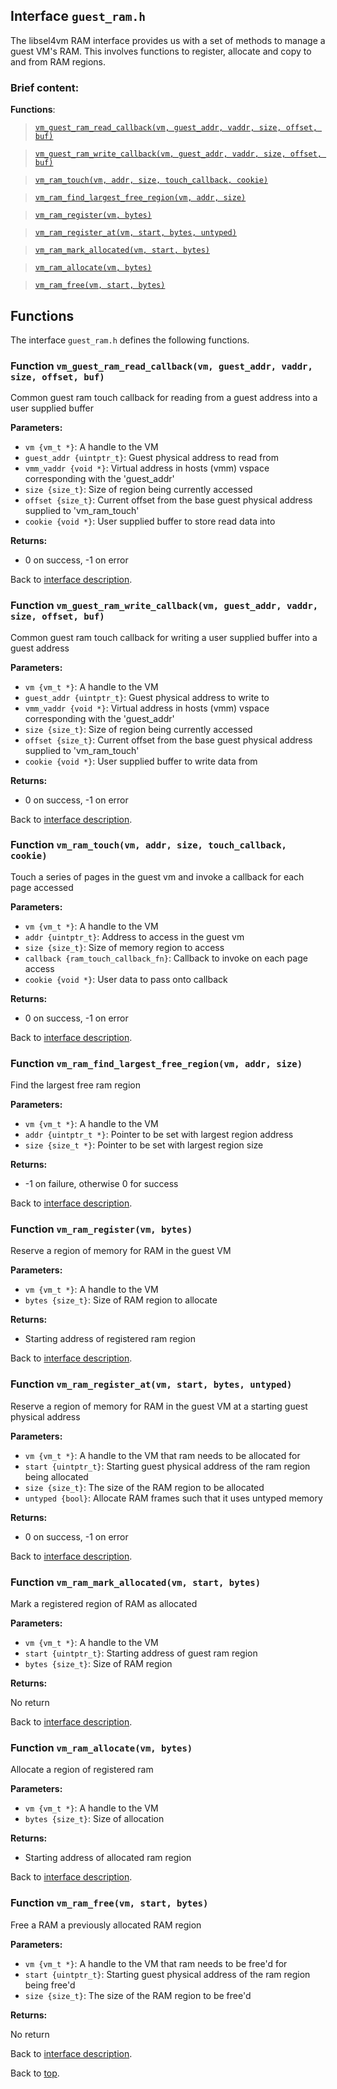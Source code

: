 <!--
     Copyright 2020, Data61, CSIRO (ABN 41 687 119 230)

     SPDX-License-Identifier: CC-BY-SA-4.0
-->

## Interface `guest_ram.h`

The libsel4vm RAM interface provides us with a set of methods to manage a guest VM's RAM. This involves functions
to register, allocate and copy to and from RAM regions.

### Brief content:

**Functions**:

> [`vm_guest_ram_read_callback(vm, guest_addr, vaddr, size, offset, buf)`](#function-vm_guest_ram_read_callbackvm-guest_addr-vaddr-size-offset-buf)

> [`vm_guest_ram_write_callback(vm, guest_addr, vaddr, size, offset, buf)`](#function-vm_guest_ram_write_callbackvm-guest_addr-vaddr-size-offset-buf)

> [`vm_ram_touch(vm, addr, size, touch_callback, cookie)`](#function-vm_ram_touchvm-addr-size-touch_callback-cookie)

> [`vm_ram_find_largest_free_region(vm, addr, size)`](#function-vm_ram_find_largest_free_regionvm-addr-size)

> [`vm_ram_register(vm, bytes)`](#function-vm_ram_registervm-bytes)

> [`vm_ram_register_at(vm, start, bytes, untyped)`](#function-vm_ram_register_atvm-start-bytes-untyped)

> [`vm_ram_mark_allocated(vm, start, bytes)`](#function-vm_ram_mark_allocatedvm-start-bytes)

> [`vm_ram_allocate(vm, bytes)`](#function-vm_ram_allocatevm-bytes)

> [`vm_ram_free(vm, start, bytes)`](#function-vm_ram_freevm-start-bytes)


## Functions

The interface `guest_ram.h` defines the following functions.

### Function `vm_guest_ram_read_callback(vm, guest_addr, vaddr, size, offset, buf)`

Common guest ram touch callback for reading from a guest address into a user supplied buffer

**Parameters:**

- `vm {vm_t *}`: A handle to the VM
- `guest_addr {uintptr_t}`: Guest physical address to read from
- `vmm_vaddr {void *}`: Virtual address in hosts (vmm) vspace corresponding with the 'guest_addr'
- `size {size_t}`: Size of region being currently accessed
- `offset {size_t}`: Current offset from the base guest physical address supplied to 'vm_ram_touch'
- `cookie {void *}`: User supplied buffer to store read data into

**Returns:**

- 0 on success, -1 on error

Back to [interface description](#module-guest_ramh).

### Function `vm_guest_ram_write_callback(vm, guest_addr, vaddr, size, offset, buf)`

Common guest ram touch callback for writing a user supplied buffer into a guest address

**Parameters:**

- `vm {vm_t *}`: A handle to the VM
- `guest_addr {uintptr_t}`: Guest physical address to write to
- `vmm_vaddr {void *}`: Virtual address in hosts (vmm) vspace corresponding with the 'guest_addr'
- `size {size_t}`: Size of region being currently accessed
- `offset {size_t}`: Current offset from the base guest physical address supplied to 'vm_ram_touch'
- `cookie {void *}`: User supplied buffer to write data from

**Returns:**

- 0 on success, -1 on error

Back to [interface description](#module-guest_ramh).

### Function `vm_ram_touch(vm, addr, size, touch_callback, cookie)`

Touch a series of pages in the guest vm and invoke a callback for each page accessed

**Parameters:**

- `vm {vm_t *}`: A handle to the VM
- `addr {uintptr_t}`: Address to access in the guest vm
- `size {size_t}`: Size of memory region to access
- `callback {ram_touch_callback_fn}`: Callback to invoke on each page access
- `cookie {void *}`: User data to pass onto callback

**Returns:**

- 0 on success, -1 on error

Back to [interface description](#module-guest_ramh).

### Function `vm_ram_find_largest_free_region(vm, addr, size)`

Find the largest free ram region

**Parameters:**

- `vm {vm_t *}`: A handle to the VM
- `addr {uintptr_t *}`: Pointer to be set with largest region address
- `size {size_t *}`: Pointer to be set with largest region size

**Returns:**

- -1 on failure, otherwise 0 for success

Back to [interface description](#module-guest_ramh).

### Function `vm_ram_register(vm, bytes)`

Reserve a region of memory for RAM in the guest VM

**Parameters:**

- `vm {vm_t *}`: A handle to the VM
- `bytes {size_t}`: Size of RAM region to allocate

**Returns:**

- Starting address of registered ram region

Back to [interface description](#module-guest_ramh).

### Function `vm_ram_register_at(vm, start, bytes, untyped)`

Reserve a region of memory for RAM in the guest VM at a starting guest physical address

**Parameters:**

- `vm {vm_t *}`: A handle to the VM that ram needs to be allocated for
- `start {uintptr_t}`: Starting guest physical address of the ram region being allocated
- `size {size_t}`: The size of the RAM region to be allocated
- `untyped {bool}`: Allocate RAM frames such that it uses untyped memory

**Returns:**

- 0 on success, -1 on error

Back to [interface description](#module-guest_ramh).

### Function `vm_ram_mark_allocated(vm, start, bytes)`

Mark a registered region of RAM as allocated

**Parameters:**

- `vm {vm_t *}`: A handle to the VM
- `start {uintptr_t}`: Starting address of guest ram region
- `bytes {size_t}`: Size of RAM region

**Returns:**

No return

Back to [interface description](#module-guest_ramh).

### Function `vm_ram_allocate(vm, bytes)`

Allocate a region of registered ram

**Parameters:**

- `vm {vm_t *}`: A handle to the VM
- `bytes {size_t}`: Size of allocation

**Returns:**

- Starting address of allocated ram region

Back to [interface description](#module-guest_ramh).

### Function `vm_ram_free(vm, start, bytes)`

Free a RAM a previously allocated RAM region

**Parameters:**

- `vm {vm_t *}`: A handle to the VM that ram needs to be free'd for
- `start {uintptr_t}`: Starting guest physical address of the ram region being free'd
- `size {size_t}`: The size of the RAM region to be free'd

**Returns:**

No return

Back to [interface description](#module-guest_ramh).


Back to [top](#).

